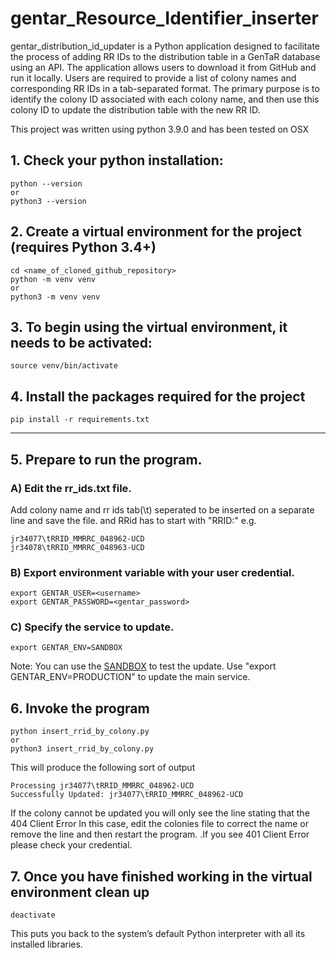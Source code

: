 # gentar_Resource_Identifier_inserter
gentar_distribution_id_updater is a Python application designed to facilitate the process of adding RR IDs to the distribution table in a GenTaR database using an API. 
The application allows users to download it from GitHub and run it locally. Users are required to provide a list of colony names and corresponding RR IDs in a tab-separated format.
The primary purpose is to identify the colony ID associated with each colony name, and then use this colony ID to update the distribution table with the new RR ID.

This project was written using python 3.9.0
and has been tested on OSX

## 1. Check your python installation:

```
python --version
or
python3 --version
```

## 2. Create a virtual environment for the project (requires Python 3.4+)

```
cd <name_of_cloned_github_repository>
python -m venv venv
or
python3 -m venv venv
```

## 3. To begin using the virtual environment, it needs to be activated:

```
source venv/bin/activate
```

## 4. Install the packages required for the project

```
pip install -r requirements.txt
```
---
## 5. Prepare to run the program.

### A) Edit the rr_ids.txt file.

Add  colony name and rr ids tab(\t) seperated to be inserted on a separate line and save the file.
and RRid has to start with "RRID:" e.g.
```
jr34077\tRRID_MMRRC_048962-UCD
jr34078\tRRID_MMRRC_048963-UCD
```
### B) Export environment variable with your user credential.
```
export GENTAR_USER=<username>
export GENTAR_PASSWORD=<gentar_password>
```
### C) Specify the service to update.
```
export GENTAR_ENV=SANDBOX
```
Note: You can use the <a href="https://www.gentar.org/production-tracker-sandbox/#/">SANDBOX</a> to test the update.
Use "export GENTAR_ENV=PRODUCTION" to update the main service.

## 6. Invoke the program
```
python insert_rrid_by_colony.py
or
python3 insert_rrid_by_colony.py
```
This will produce the following sort of output
```
Processing jr34077\tRRID_MMRRC_048962-UCD
Successfully Updated: jr34077\tRRID_MMRRC_048962-UCD
```
If the colony cannot be updated  you will only see the line stating that the  404 Client Error In this case, edit the colonies file to correct the name or remove the line and then restart the program.
.If you see 401 Client Error please check your credential.
## 7. Once you have finished working in the virtual environment clean up

```
deactivate
```

This puts you back to the system’s default Python interpreter
with all its installed libraries.


